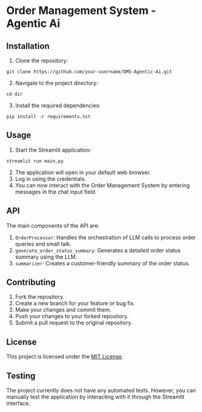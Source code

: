 # Order Management System - Agentic Ai

## Installation

1. Clone the repository:
```
git clone https://github.com/your-username/OMS-Agentic-Ai.git
```
2. Navigate to the project directory:
```
cd dir
```
3. Install the required dependencies:
```
pip install -r requirements.txt
```

## Usage

1. Start the Streamlit application:
```
streamlit run main.py
```
2. The application will open in your default web browser.
3. Log in using the credentials.
4. You can now interact with the Order Management System by entering messages in the chat input field.

## API

The main components of the API are:

1. `OrderProcessor`: Handles the orchestration of LLM calls to process order queries and small talk.
2. `generate_order_status_summary`: Generates a detailed order status summary using the LLM.
3. `summarizer`: Creates a customer-friendly summary of the order status.

## Contributing

1. Fork the repository.
2. Create a new branch for your feature or bug fix.
3. Make your changes and commit them.
4. Push your changes to your forked repository.
5. Submit a pull request to the original repository.

## License

This project is licensed under the [MIT License](LICENSE).

## Testing

The project currently does not have any automated tests. However, you can manually test the application by interacting with it through the Streamlit interface.